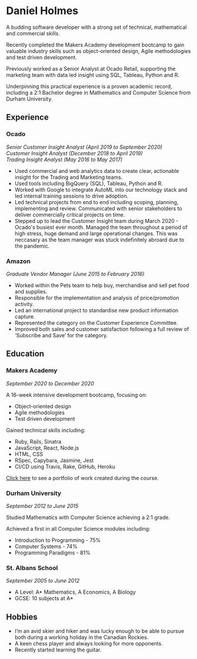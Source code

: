 # Daniel Holmes

A budding software developer with a strong set of technical, mathematical and commercial skills.

Recently completed the Makers Academy development bootcamp to gain valuable industry skills such as object-oriented design, Agile methodologies and test driven development.

Previously worked as a Senior Analyst at Ocado Retail, supporting the marketing team with data led insight using SQL, Tableau, Python and R.

Underpinning this practical experience is a proven academic record, including a 2:1 Bachelor degree in Mathematics and Computer Science from Durham University.

## Experience

### Ocado
*Senior Customer Insight Analyst (April 2019 to September 2020)*  
*Customer Insight Analyst (December 2018 to April 2019)*  
*Trading Insight Analyst (May 2016 to May 2017)*  

- Used commercial and web analytics data to create clear, actionable insight for the Trading and Marketing teams.
- Used tools including BigQuery (SQL), Tableau, Python and R.
- Worked with Google to integrate AutoML into our technology stack and led internal training sessions to drive adoption.
- Led technical projects from end to end including scoping, planning, implementing and review. Communicated with senior stakeholders to deliver commercially critical projects on time.
- Stepped up to lead the Customer Insight team during March 2020 - Ocado's busiest ever month. Managed the team throughout a period of high stress, huge demand and large operational changes. This was neccasary as the team manager was stuck indefinitely abroard due to the pandemic.

### Amazon 
*Graduate Vendor Manager (June 2015 to February 2016)*

- Worked within the Pets team to help buy, merchandise and sell pet food and supplies.
- Responsible for the implementation and analysis of price/promotion activity.
- Led an international project to standardise new product information capture.
- Represented the category on the Customer Experience Committee.
- Improved both sales and customer satisfaction following a full review of ‘Subscribe and Save’ for the category.

## Education

### Makers Academy
*September 2020 to December 2020*

A 16-week intensive development bootcamp, focusing on:

 - Object-oriented design
 - Agile methodologies
 - Test driven development

 Gained technical skills including:
 - Ruby, Rails, Sinatra 
 - JavaScript, React, Node.js
 - HTML, CSS
 - RSpec, Capybara, Jasmine, Jest
 - CI/CD using Travis, Rake, GitHub, Heroku

[Click here](Portfolio.md) to see a portfolio of work created during the course.



### Durham University
*September 2012 to June 2015*

Studied Mathematics with Computer Science achieving a 2:1 grade.

Achieved a first in all Computer Science modules including:

 - Introduction to Programming - 75%  
 - Computer Systems - 74%  
 - Programming Paradigms - 81%  
 ### St. Albans School
 *September 2005 to June 2012*

- A Level: A* Mathematics, A Economics, A Biology  
- GCSE:   10 subjects at A*

## Hobbies

- I’m an avid skier and hiker and was lucky enough to be able to pursue both during a working holiday in the Canadian Rockies.
- A keen chess player and always looking for more opponents.
- Recently started learning the guitar.
